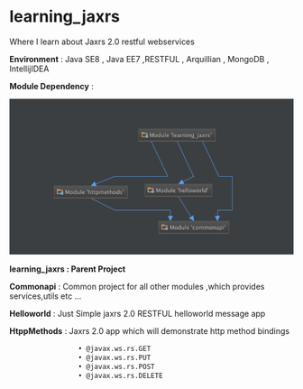 learning_jaxrs
==============

Where I learn about Jaxrs 2.0 restful webservices

**Environment** :  Java SE8 , Java EE7 ,RESTFUL , Arquillian , MongoDB , IntellijIDEA
  
**Module Dependency** :

![module dependency](/commonapi/src/main/resources/modules.png?raw=true)

**learning_jaxrs : Parent Project**

 **Commonapi** :  Common project for all other modules ,which provides services,utils etc ...

 **Helloworld** : Just Simple jaxrs 2.0 RESTFUL helloworld message app

 **HtppMethods** : Jaxrs 2.0 app which will demonstrate http method bindings

                     • @javax.ws.rs.GET
                     • @javax.ws.rs.PUT
                     • @javax.ws.rs.POST
                     • @javax.ws.rs.DELETE
                     
                     